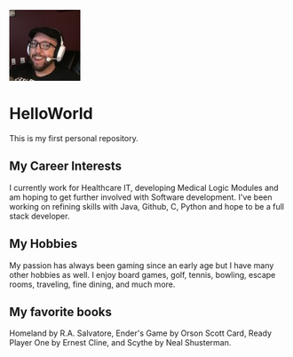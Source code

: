 ![headshot](Matts_Happy_Headshot.jpg)

# HelloWorld
This is my first personal repository. <br />

## My Career Interests
I currently work for Healthcare IT, developing Medical Logic Modules and am hoping to get further involved with Software development.  I've been working on refining skills with Java, Github, C, Python and hope to be a full stack developer.  


## My Hobbies
My passion has always been gaming since an early age but I have many other hobbies as well.  I enjoy board games, golf, tennis, bowling, escape rooms, traveling, fine dining, and much more.

## My favorite books
Homeland by R.A. Salvatore, Ender's Game by Orson Scott Card, Ready Player One by Ernest Cline, and Scythe by Neal Shusterman.

